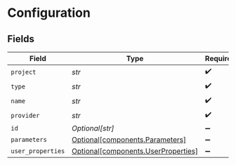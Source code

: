 # Configuration


## Fields

| Field                                                                            | Type                                                                             | Required                                                                         | Description                                                                      |
| -------------------------------------------------------------------------------- | -------------------------------------------------------------------------------- | -------------------------------------------------------------------------------- | -------------------------------------------------------------------------------- |
| `project`                                                                        | *str*                                                                            | :heavy_check_mark:                                                               | N/A                                                                              |
| `type`                                                                           | *str*                                                                            | :heavy_check_mark:                                                               | N/A                                                                              |
| `name`                                                                           | *str*                                                                            | :heavy_check_mark:                                                               | N/A                                                                              |
| `provider`                                                                       | *str*                                                                            | :heavy_check_mark:                                                               | N/A                                                                              |
| `id`                                                                             | *Optional[str]*                                                                  | :heavy_minus_sign:                                                               | N/A                                                                              |
| `parameters`                                                                     | [Optional[components.Parameters]](../../models/components/parameters.md)         | :heavy_minus_sign:                                                               | N/A                                                                              |
| `user_properties`                                                                | [Optional[components.UserProperties]](../../models/components/userproperties.md) | :heavy_minus_sign:                                                               | N/A                                                                              |
